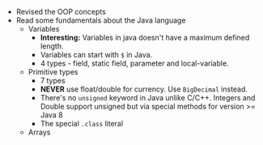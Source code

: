 * Revised the OOP concepts
* Read some fundamentals about the Java language
  * Variables
    * **Interesting:** Variables in java doesn't have a maximum defined length.
    * Variables can start with `$` in Java. 
    * 4 types - field, static field, parameter and local-variable.
  * Primitive types
    * 7 types
    * **NEVER** use float/double for currency. Use `BigDecimal` instead.
    * There's no `unsigned` keyword in Java unlike C/C++. Integers and Double support unsigned but via special methods for version >= Java 8
    * The special `.class` literal
  * Arrays